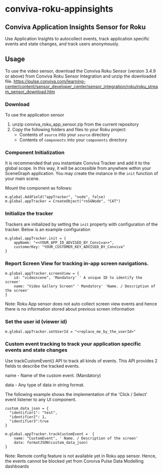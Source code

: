 # conviva-roku-appinsights
## Conviva Application Insights Sensor for Roku
Use Application Insights to autocollect events, track application specific events and state changes, and track users anonymously.

## Usage
To use the video sensor, download the Conviva Roku Sensor (version 3.4.9 or above) from Conviva Roku Sensor Integration and unzip the downloaded file.
https://pulse.conviva.com/learning-center/content/sensor_developer_center/sensor_integration/roku/roku_stream_sensor_download.htm

### Download
To use the application sensor
1. unzip conviva_roku_app_sensor.zip from the current repository
2. Copy the following folders and files to your Roku project:
    - Contents of `source` into your `source` directory
    - Contents of `components` into your `components` directory


### Component Initialization

It is recommended that you instantiate Conviva Tracker and add it to the global scope. In this way, it will be accessible from anywhere within your SceneGraph application.
You may create the instance in the `init` function of your main scene.

Mount the component as follows:

```brs
m.global.AddField("appTracker", "node", false)
m.global.appTracker = CreateObject("roSGNode", "CAT")
```
### Initialize the tracker
Trackers are initialized by setting the `init` property with configuration of the tracker. Below is an example configuration

```brs
m.global.appTracker.init = {
    appName: "<<YOUR_APP_ID_ADVISED_BY_Conviva>>",
    customerKey: "YOUR_CUSTOMER_KEY_ADVISED_BY_Conviva"
}
```

### Report Screen View for tracking in-app screen navigations.
```brs
m.global.appTracker.screenView = {
    id: "videoscene", 'Mandatory' ' A unique ID to identify the screen'
    name: "Video Gallery Screen" ' Mandatory' 'Name. / Description of the screen'
}
```
Note: Roku App sensor does not auto collect screen view events and hence there is no information stored about previous screen information

### Set the user id (viewer id)
```brs
m.global.appTracker.setUserId = "<replace_me_by_the_userId>"
```

### Custom event tracking to track your application specific events and state changes
Use trackCustomEvent() API to track all kinds of events. This API provides 2 fields to describe the tracked events.

name - Name of the custom event. (Mandatory)

data - Any type of data in string format.

The following example shows the implementation of the 'Click / Select' event listener to any UI component.
```brs
custom_data_json = {
  "identifier1": "test",
  "identifier2": 1,
  "identifier3":true
}

m.global.appTracker.trackCustomEvent =  {
    name: "CustomEvent", ' Name. / Description of the screen'
    data: formatJSON(custom_data_json)
}
```

Note: Remote config feature is not available yet in Roku app sensor. Hence, the events cannot be blocked yet from Conviva Pulse Data Modelling dashboards
